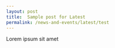 ```yaml
---
layout: post
title:  Sample post for Latest
permalink: /news-and-events/latest/test
---
```

Lorem ipsum sit amet
